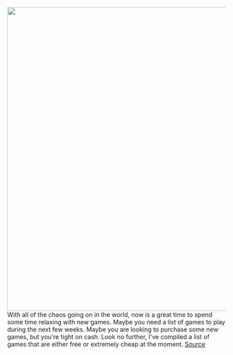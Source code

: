 <img src='https://cdn.vox-cdn.com/thumbor/a9oLjd2YLQtGCoZ0WgHFSXJGiV0=/0x0:1121x630/1200x800/filters:focal(472x226:650x404)/cdn.vox-cdn.com/uploads/chorus_image/image/66515476/alto.0.0.jpg' width='700px' /><br/>
With all of the chaos going on in the world, now is a great time to spend some time relaxing with new games. Maybe you need a list of games to play during the next few weeks. Maybe you are looking to purchase some new games, but you're tight on cash. Look no further, I've compiled a list of games that are either free or extremely cheap at the moment.
<a href='https://www.theverge.com/2020/3/17/21184104/cheap-free-games-ps4-xbox-one-pc-switch-ios-android'> Source <a/>